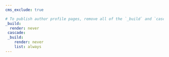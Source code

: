 ```yaml
---
cms_exclude: true

# To publish author profile pages, remove all of the `_build` and `cascade` settings below.
_build:
  render: never
 cascade:
 _build:
    render: never
    list: always
---
```

